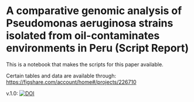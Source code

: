 # A comparative genomic analysis of Pseudomonas aeruginosa strains isolated from oil-contaminates environments in Peru (Script Report)
This is a notebook that makes the scripts for this paper available.

Certain tables and data are available through: https://figshare.com/account/home#/projects/226710

v.1.0: [![DOI](https://zenodo.org/badge/854782556.svg)](https://doi.org/10.5281/zenodo.14210952)
